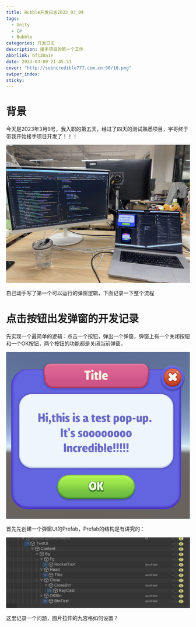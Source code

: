 ```yaml
---
title: Bubble开发日志2023_03_09
tags:
  - Unity
  - C#
  - Bubble
categories: 开发日志
description: 接手项目的第一个工作
abbrlink: bf138a1e
date: 2023-03-09 21:45:51
cover: "http://soincredible777.com.cn:90/10.png"
swiper_index:
sticky:
---
```


# 背景

今天是2023年3月9号，我入职的第五天，经过了四天的测试熟悉项目，宇哥终于带我开始接手项目开发了！！！

![](Bubble开发日志2023-03-09/1.JPG)

自己动手写了第一个可以运行的弹窗逻辑，下面记录一下整个流程

# 点击按钮出发弹窗的开发记录

先实现一个最简单的逻辑：点击一个按钮，弹出一个弹窗，弹窗上有一个关闭按钮和一个OK按钮，两个按钮的功能都是关闭当前弹窗。

![](Bubble开发日志2023-03-09/image-20230309215357519-8370048.png)

首先先创建一个弹窗UI的Prefab，Prefab的结构是有讲究的：

![](Bubble开发日志2023-03-09/image-20230309215955898.png)

这里记录一个问题，图片拉伸的九宫格如何设置？

